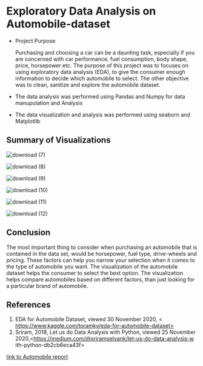 # **Exploratory Data Analysis on Automobile-dataset**

* Project Purpose
  
  Purchasing and choosing a car can be a daunting task, especially if you are concerned with car performance, fuel consumption, body shape, price, horsepower etc.
  The purpose of this project was to focuses on using exploratory data analysis (EDA), to give the consumer enough information to decide which 
  automobile to select. The other objective was to clean, sanitize and explore the automobile dataset.

* The data analysis was performed using Pandas and Numpy for data manupulation and Analysis

* The data visualization and analysis was performed using seaborn and Matplotlib

## Summary of Visualizations

![download (7)](https://user-images.githubusercontent.com/73367744/103659212-d39cc780-4f74-11eb-8767-09fb90e08a7b.png)

![download (8)](https://user-images.githubusercontent.com/73367744/103659450-12328200-4f75-11eb-86a8-5d5357c6f4ac.png)

![download (9)](https://user-images.githubusercontent.com/73367744/103659514-28404280-4f75-11eb-9821-a69f98e7f59a.png)

![download (10)](https://user-images.githubusercontent.com/73367744/103659544-35f5c800-4f75-11eb-9fae-63bafa5a7e5f.png)

![download (11)](https://user-images.githubusercontent.com/73367744/103659604-46a63e00-4f75-11eb-8e32-9da0d2928ffa.png)

![download (12)](https://user-images.githubusercontent.com/73367744/103659695-6178b280-4f75-11eb-99bd-15a15f880aff.png)




## Conclusion

The most important thing to consider when purchasing an automobile that is contained in the data set, would be horsepower, fuel type, drive-wheels and pricing. These factors can help you narrow your selection when it comes to the type of automobile you want. The visualization of the automobile dataset helps the consumer to select the best option. The visualization helps compare automobiles based on different factors, than just looking for a particular brand of automobile.


## References

1. EDA for Automobile Dataset, viewed 30 November 2020,
<​https://www.kaggle.com/toramky/eda-for-automobile-dataset​>
2. Sriram​, ​2018, ​Let us do Data Analysis with Python, viewed 25
November
2020,<https://medium.com/@sriramselvank/let-us-do-data-analysis-w
ith-python-db2cb6eca43f>

[link to Automobile report](https://github.com/LehlohonoloSebaetse/Automobile-dataset/blob/main/EDA.docx%20(1).pdf)
